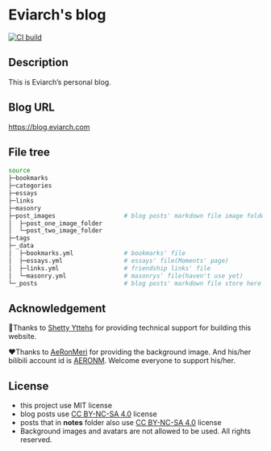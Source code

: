 # Eviarch's blog

[![CI build](https://github.com/eviarch666/Blooooooooooooooog/actions/workflows/ci-build.yml/badge.svg)](https://github.com/eviarch666/Blooooooooooooooog/actions/workflows/ci-build.yml)

## Description

This is Eviarch’s personal blog.

## Blog URL

https://blog.eviarch.com

## File tree

~~~ bash
source
├─bookmarks
├─categories
├─essays
├─links
├─masonry
├─post_images                   # blog posts' markdown file image folder
│  ├─post_one_image_folder
│  └─post_two_image_folder
├─tags
├─_data
│  ├─bookmarks.yml              # bookmarks' file
│  ├─essays.yml                 # essays' file(Moments' page)
│  ├─links.yml                  # friendship links' file
│  └─masonry.yml                # masonrys' file(haven't use yet)
└─_posts                        # blog posts' markdown file store here
~~~

## Acknowledgement

🩵Thanks to [Shetty Yttehs](https://github.com/Yttehs-HDX) for providing technical support for building this website. 

❤️Thanks to [AeRonMeri](https://x.com/Aeronmeri_19198) for providing the background image. And his/her bilibili account id is [AERONM](https://space.bilibili.com/1151788364). Welcome everyone to support his/her.

## License

- this project use MIT license
- blog posts use [CC BY-NC-SA 4.0](https://creativecommons.org/licenses/by-nc-sa/4.0) license
- posts that in **notes** folder also use [CC BY-NC-SA 4.0](https://creativecommons.org/licenses/by-nc-sa/4.0) license
- Background images and avatars are not allowed to be used. All rights reserved.
